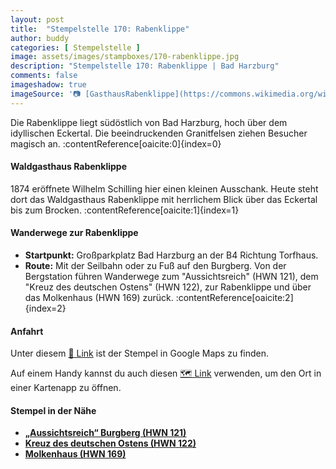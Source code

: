 ```yaml
---
layout: post
title:  "Stempelstelle 170: Rabenklippe"
author: buddy
categories: [ Stempelstelle ]
image: assets/images/stampboxes/170-rabenklippe.jpg
description: "Stempelstelle 170: Rabenklippe | Bad Harzburg"
comments: false
imageshadow: true
imageSource: '📷 [GasthausRabenklippe](https://commons.wikimedia.org/wiki/File:GasthausRabenklippe.jpg) von Der ursprünglich hochladende Benutzer war <a href="https://en.wikipedia.org/wiki/de:User:Hejkal" class="extiw" title="w:de:User:Hejkal">Hejkal</a> in der <a href="https://en.wikipedia.org/wiki/de:" class="extiw" title="w:de:">Wikipedia auf Deutsch</a> unter Lizenz [CC BY-SA 2.0 de](https://creativecommons.org/licenses/by-sa/2.0/de/deed.en)'
---
```


Die Rabenklippe liegt südöstlich von Bad Harzburg, hoch über dem idyllischen Eckertal. Die beeindruckenden Granitfelsen ziehen Besucher magisch an. :contentReference[oaicite:0]{index=0}

#### Waldgasthaus Rabenklippe

1874 eröffnete Wilhelm Schilling hier einen kleinen Ausschank. Heute steht dort das Waldgasthaus Rabenklippe mit herrlichem Blick über das Eckertal bis zum Brocken. :contentReference[oaicite:1]{index=1}

#### Wanderwege zur Rabenklippe

- **Startpunkt:** Großparkplatz Bad Harzburg an der B4 Richtung Torfhaus.
- **Route:** Mit der Seilbahn oder zu Fuß auf den Burgberg. Von der Bergstation führen Wanderwege zum "Aussichtsreich" (HWN 121), dem "Kreuz des deutschen Ostens" (HWN 122), zur Rabenklippe und über das Molkenhaus (HWN 169) zurück. :contentReference[oaicite:2]{index=2}

#### Anfahrt

Unter diesem [📍 Link](https://www.google.com/maps/dir/?api=1&origin=&destination=51.86502%2C%2010.60532) ist der Stempel in Google Maps zu finden.

<div class="android-only">
  Auf einem Handy kannst du auch diesen 
  <a href="geo:51.86502,10.60532">🗺️ Link</a> 
  verwenden, um den Ort in einer Kartenapp zu öffnen.
  <p></p>
</div>

#### Stempel in der Nähe

- [**„Aussichtsreich“ Burgberg (HWN 121)**](/stempelstelle-121-aussichtsreich-burgberg)
- [**Kreuz des deutschen Ostens (HWN 122)**](/stempelstelle-122-kreuz-des-deutschen-ostens)
- [**Molkenhaus (HWN 169)**](/stempelstelle-169-molkenhaus)
